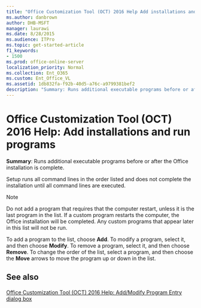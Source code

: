 ```yaml
---
title: "Office Customization Tool (OCT) 2016 Help Add installations and run programs"
ms.author: danbrown
author: DHB-MSFT
manager: laurawi
ms.date: 8/28/2015
ms.audience: ITPro
ms.topic: get-started-article
f1_keywords:
- 1500
ms.prod: office-online-server
localization_priority: Normal
ms.collection: Ent_O365
ms.custom: Ent_Office_VL
ms.assetid: 1db832fa-f92b-40d5-a76c-a9799381bef2
description: "Summary: Runs additional executable programs before or after the Office installation is complete."
---
```


# Office Customization Tool (OCT) 2016 Help: Add installations and run programs

 **Summary**: Runs additional executable programs before or after the Office installation is complete.
  
Setup runs all command lines in the order listed and does not complete the installation until all command lines are executed.
  
> [!NOTE]
> Do not add a program that requires that the computer restart, unless it is the last program in the list. If a custom program restarts the computer, the Office installation will be completed. Any custom programs that appear later in this list will not be run. 
  
To add a program to the list, choose **Add**. To modify a program, select it, and then choose **Modify**. To remove a program, select it, and then choose **Remove**. To change the order of the list, select a program, and then choose the **Move** arrows to move the program up or down in the list. 
  
## See also

#### 

[Office Customization Tool (OCT) 2016 Help: Add/Modify Program Entry dialog box](oct-2016-help-add-modify-program-entry-dialog-box.md)

